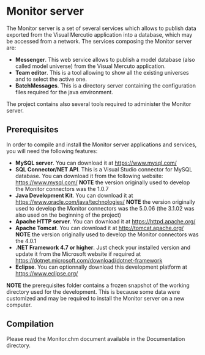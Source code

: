 # Monitor server
The Monitor server is a set of several services which allows to publish data exported from the Visual Mercutio application into a database, which may be accessed from a network. The services composing the Monitor server are:

- **Messenger**. This web service allows to publish a model database (also called model universe) from the Visual Mercuto application.
- **Team editor**. This is a tool allowing to show all the existing universes and to select the active one.
- **BatchMessages**. This is a directory server containing the configuration files required for the java environment.

The project contains also several tools required to administer the Monitor server.

## Prerequisites
In order to compile and install the Monitor server applications and services, you will need the following features:
- **MySQL server**. You can download it at https://www.mysql.com/
- **SQL Connector/NET API**. This is a Visual Studio connector for MySQL database. You can download it from the following website: https://www.mysql.com/ **NOTE** the version originally used to develop the Monitor connectors was the 1.0.7
- **Java Development Kit**. You can download it at https://www.oracle.com/java/technologies/ **NOTE** the version originally used to develop the Monitor connectors was the 5.0.06 (the 3.1.02 was also used on the beginning of the project)
- **Apache HTTP server**. You can download it at https://httpd.apache.org/
- **Apache Tomcat**. You can download it at http://tomcat.apache.org/ **NOTE** the version originally used to develop the Monitor connectors was the 4.0.1
- **.NET Framework 4.7 or higher**. Just check your installed version and update it from the Microsoft website if required at https://dotnet.microsoft.com/download/dotnet-framework
- **Eclipse**. You can optionnally download this development platform at https://www.eclipse.org/

**NOTE** the prerequisites folder contains a frozen snapshot of the working directory used for the development. This is because some data were customized and may be required to install the Monitor server on a new computer.

## Compilation
Please read the Monitor.chm document available in the Documentation directory.
